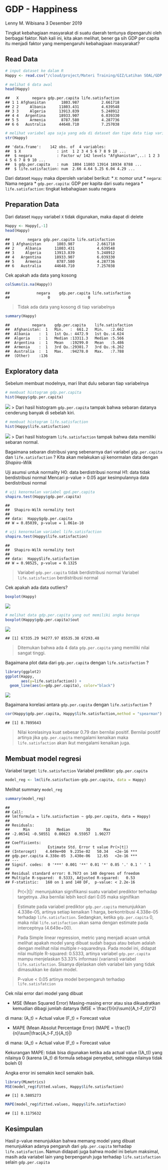 GDP - Happiness
================
Lenny M. Wibisana
3 Desember 2019

Tingkat kebahagiaan masyarakat di suatu daerah tentunya dipengaruhi oleh
berbagai faktor. Nah kali ini, kita akan melihat, bener ga sih GDP per
capita itu menjadi faktor yang mempengaruhi kebahagiaan masyarakat?

## Read Data

``` r
# input dataset ke dalam R
Happy <- read.csv("/cloud/project/Materi Training/GIZ/Latihan SOAL/GDP vs Happiness.csv")
```

``` r
# melihat 6 data awal
head(Happy)
```

    ##   X      negara gdp.per.capita life.satisfaction
    ## 1 1 Afghanistan       1803.987          2.661718
    ## 2 2     Albania      11803.431          4.639548
    ## 3 3     Algeria      13913.839          5.248912
    ## 4 4   Argentina      18933.907          6.039330
    ## 5 5     Armenia       8787.580          4.287736
    ## 6 6   Australia      44648.710          7.257038

``` r
# melihat variabel apa saja yang ada di dataset dan tipe data tiap variabelnya
str(Happy)
```

    ## 'data.frame':    142 obs. of  4 variables:
    ##  $ X                : int  1 2 3 4 5 6 7 8 9 10 ...
    ##  $ negara           : Factor w/ 142 levels "Afghanistan",..: 1 2 3 4 5 6 7 8 9 10 ...
    ##  $ gdp.per.capita   : num  1804 11803 13914 18934 8788 ...
    ##  $ life.satisfaction: num  2.66 4.64 5.25 6.04 4.29 ...

Dari dataset `Happy` maka diperoleh variabel berikut: \* `X`: nomor urut
\* `negara`: Nama negara \* `gdp.per.capita`: GDP per kapita dari suatu
negara \* `life.satisfaction`: tingkat kebahagiaan suatu negara

## Preparation Data

Dari dataset `Happy` variabel `X` tidak digunakan, maka dapat di delete

``` r
Happy <- Happy[,-1]
head(Happy)
```

    ##        negara gdp.per.capita life.satisfaction
    ## 1 Afghanistan       1803.987          2.661718
    ## 2     Albania      11803.431          4.639548
    ## 3     Algeria      13913.839          5.248912
    ## 4   Argentina      18933.907          6.039330
    ## 5     Armenia       8787.580          4.287736
    ## 6   Australia      44648.710          7.257038

Cek apakah ada data yang kosong

``` r
colSums(is.na(Happy))
```

    ##            negara    gdp.per.capita life.satisfaction 
    ##                 0                 0                 0

> Tidak ada data yang kosong di tiap variabelnya

``` r
summary(Happy)
```

    ##          negara    gdp.per.capita    life.satisfaction
    ##  Afghanistan:  1   Min.   :  661.2   Min.   :2.662    
    ##  Albania    :  1   1st Qu.: 4472.9   1st Qu.:4.624    
    ##  Algeria    :  1   Median :13311.3   Median :5.566    
    ##  Argentina  :  1   Mean   :19299.0   Mean   :5.486    
    ##  Armenia    :  1   3rd Qu.:29301.7   3rd Qu.:6.262    
    ##  Australia  :  1   Max.   :94278.0   Max.   :7.788    
    ##  (Other)    :136

## Exploratory data

Sebelum membuat modelnya, mari lihat dulu sebaran tiap variabelnya

``` r
# membuat histogram gdp.per.capita
hist(Happy$gdp.per.capita)
```

![](Readme_files/figure-gfm/unnamed-chunk-6-1.png)<!-- --> \> Dari hasil
histogram `gdp.per.capita` tampak bahwa sebaran datanya cenderung banyak
di sebelah kiri.

``` r
# membuat histogram life.satisfaction
hist(Happy$life.satisfaction)
```

![](Readme_files/figure-gfm/unnamed-chunk-7-1.png)<!-- --> \> Dari hasil
histogram `life.satisfaction` tampak bahwa data memiliki sebaran normal.

Bagaimana sebaran distribusi yang sebenarnya dari variabel
`gdp.per.capita` dan `life.satisfaction` ? Kita akan melakukan uji
kenormalan data dengan *Shapiro-Wilk*

Uji asumsi untuk normality H0: data berdistribusi normal H1: data tidak
berdistribusi normal Mencari p-value \> 0.05 agar kesimpulannya data
berdistribusi normal

``` r
# uji kenormalan variabel gpd.per.capita
shapiro.test(Happy$gdp.per.capita)
```

    ## 
    ##  Shapiro-Wilk normality test
    ## 
    ## data:  Happy$gdp.per.capita
    ## W = 0.85039, p-value = 1.061e-10

``` r
# uji kenormalam variabel life.satisfaction
shapiro.test(Happy$life.satisfaction)
```

    ## 
    ##  Shapiro-Wilk normality test
    ## 
    ## data:  Happy$life.satisfaction
    ## W = 0.98525, p-value = 0.1325

> Variabel `gdp.per.capita` tidak berdistribusi normal Variabel
> `life.satisfaction` berdistribusi normal

Cek apakah ada data outliers?

``` r
boxplot(Happy)
```

![](Readme_files/figure-gfm/unnamed-chunk-9-1.png)<!-- -->

``` r
# melihat data gdp.per.capita yang out memiliki angka berapa
boxplot(Happy$gdp.per.capita)$out
```

![](Readme_files/figure-gfm/unnamed-chunk-9-2.png)<!-- -->

    ## [1] 67335.29 94277.97 85535.38 67293.48

> Ditemukan bahwa ada 4 data `gdp.per.capita` yang memiliki nilai sangat
> tinggi.

Bagaimana plot data dari `gdp.per.capita` dengan `life.satisfaction` ?

``` r
library(ggplot2)
ggplot(Happy,
       aes(y=life.satisfaction)) +
  geom_line(aes(x=gdp.per.capita), color="black")
```

![](Readme_files/figure-gfm/unnamed-chunk-10-1.png)<!-- -->

Bagaimana korelasi antara `gdp.per.capita` dengan `life.satisfaction` ?

``` r
cor(Happy$gdp.per.capita, Happy$life.satisfaction,method = "spearman")
```

    ## [1] 0.7895643

> Nilai korelasinya kuat sebesar 0.79 dan bernilai positif. Bernilai
> positif artinya jika `gdp.per.capita` mengalami kenaikan maka
> `life.satisfaction` akan ikut mengalami kenaikan juga.

## Membuat model regresi

Variabel target: `life.satisfaction` Variabel prediktor:
`gdp.per.capita`

``` r
model_reg <- lm(life.satisfaction~gdp.per.capita, data = Happy)
```

Melihat summary `model_reg`

``` r
summary(model_reg)
```

    ## 
    ## Call:
    ## lm(formula = life.satisfaction ~ gdp.per.capita, data = Happy)
    ## 
    ## Residuals:
    ##      Min       1Q   Median       3Q      Max 
    ## -2.06541 -0.50551  0.00623  0.55957  1.90277 
    ## 
    ## Coefficients:
    ##                 Estimate Std. Error t value Pr(>|t|)    
    ## (Intercept)    4.649e+00  9.235e-02   50.34   <2e-16 ***
    ## gdp.per.capita 4.338e-05  3.430e-06   12.65   <2e-16 ***
    ## ---
    ## Signif. codes:  0 '***' 0.001 '**' 0.01 '*' 0.05 '.' 0.1 ' ' 1
    ## 
    ## Residual standard error: 0.7673 on 140 degrees of freedom
    ## Multiple R-squared:  0.5333, Adjusted R-squared:   0.53 
    ## F-statistic:   160 on 1 and 140 DF,  p-value: < 2.2e-16

> Pr(\<|t|)\` menunjukkan signifikansi suatu variabel prediktor terhadap
> targetnya. Jika bernilai lebih kecil dari 0.05 maka signifikan

> Estimate pada variabel prediktor `gdp.per.capita` menunjukkan
> 4.338e-05, artinya setiap kenaikan 1 harga, berkontribusi 4.338e-05
> terhadap `life.satisfaction`. Sedangkan, ketika `gdp.per.capita` 0,
> maka nilai `life.satisfaction` akan sama dengan estimate pada
> interceptnya (4.649e+00).

> Pada Simple linear regression, metric yang menjadi acuan untuk melihat
> apakah model yang dibuat sudah bagus atau belum adalah dengan melihat
> nilai multiple r-squarednya. Pada model ini, didapat nilai multiple
> R-squared: 0.5333, artinya variabel `gdp.per.capita` mampu menjelaskan
> 53.33% informasi (variansi) variabel `life.satisfaction`. Sisanya
> dijelaskan oleh variabel lain yang tidak dimasukkan ke dalam model.

> P-value \< 0.05 artinya model berpengaruh terhadap `life.satisfatcion`

Cek nilai error dari model yang dibuat

  - MSE (Mean Squared Error) Masing-masing error atau sisa dikuadratkan
    kemudian dibagi jumlah datanya
    \(MSE = \frac{1}{n}\sum({A_t-F_t})^2\)

di mana: \(A_t\) = Actual value \(F_t\) = Forecast value

  - MAPE (Mean Absolut Percentage Error)
    \(MAPE = \frac{1}{n}\sum|\frac{A_t-F_t}{A_t}|\)

di mana: \(A_t\) = Actual value \(F_t\) = Forecast value

Kekurangan MAPE: tidak bisa digunakan ketika ada actual value (\(A_t\))
yang nilainya 0 (karena \(A_t\) di formula sebagai penyebut, sehingga
nilainya tidak boleh 0)

Angka error ini semakin kecil semakin baik.

``` r
library(MLmetrics)
MSE(model_reg$fitted.values, Happy$life.satisfaction)
```

    ## [1] 0.5805273

``` r
MAPE(model_reg$fitted.values, Happy$life.satisfaction)
```

    ## [1] 0.1175632

## Kesimpulan

Hasil p-value menunjukkan bahwa memang model yang dibuat menunjukkan
adanya pengaruh dari `gdp.per.capita` terhadap `life.satisfaction`.
Namun didapati juga bahwa model ini belum maksimal, masih ada variabel
lain yang berpengaruh juga terhadap `life.satisfaction` selain
`gdp.per.capita`
